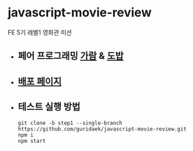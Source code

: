 # javascript-movie-review

FE 5기 레벨1 영화관 미션

- ## 페어 프로그래밍 [가람](https://github.com/guridaek) & [도밥](https://github.com/Creative-Lee)

- ## [배포 페이지](https://guridaek.github.io/javascript-movie-review/)

- ## 테스트 실행 방법
  ```
  git clone -b step1 --single-branch https://github.com/guridaek/javascript-movie-review.git
  npm i
  npm start
  ```
